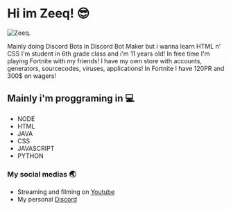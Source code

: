 # Hi im Zeeq! 😎
<img src="https://cdn.discordapp.com/attachments/812033882433126440/814475331037036624/SUSSSY.png" alt="Zeeq.">

Mainly doing Discord Bots in Discord Bot Maker but i wanna learn HTML n' CSS
I'm student in 6th grade class and i'm 11 years old!
In free time I'm playing Fortnite with my friends!
I have my own store with accounts, generators, sourcecodes, viruses, applications!
In Fortnite I have 120PR and 300$ on wagers!


## Mainly i'm proggraming in 💻

- NODE
- HTML
- JAVA
- CSS
- JAVASCRIPT
- PYTHON

### My social medias 🌏

- Streaming and filming on <a href="https://www.youtube.com/channel/UCT0t-rc9vGasD-Gl1vHGtUQ">Youtube</a>
- My personal <a href="https://discord.gg/Kvu3FncTxv">Discord</a>


